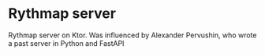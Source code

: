 # Rythmap server
Rythmap server on Ktor. Was influenced by Alexander Pervushin, who wrote a past server in Python and FastAPI